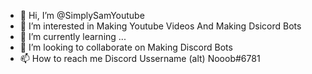 - 👋 Hi, I’m @SimplySamYoutube
- 👀 I’m interested in Making Youtube Videos And Making Dsicord Bots
- 🌱 I’m currently learning ...
- 💞️ I’m looking to collaborate on Making Discord Bots
- 📫 How to reach me Discord Ussername (alt) Nooob#6781

<!---
SimplySamYoutube/SimplySamYoutube is a ✨ special ✨ repository because its `README.md` (this file) appears on your GitHub profile.
You can click the Preview link to take a look at your changes.
--->

